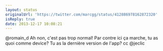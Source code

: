 ```yaml
---
layout: status
originalUrl: 'https://twitter.com/marcgg/status/412886978162872320'
isReply: true
date: 2013-12-17 10:08:21
---
```


@romain_d Ah non, c'est pas trop normal! Par contre ici ça marche, tu as quoi comme device? Tu as la dernière version de l'app? cc @jeclic
